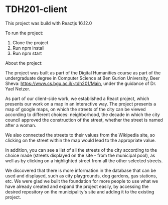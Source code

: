 # TDH201-client
This project was build with Reactjs 16.12.0

To run the project:
1. Clone the project
2. Run npm install
3. Run npm start


About the project:

The project was built as part of the Digital Humanities course as part of the undergraduate degree in Computer Science at Ben Gurion University, Beer Sheva: https://www.cs.bgu.ac.il/~tdh201/Main, under the guidance of Dr. Yael Netzer.

As part of our client-side work, we established a React project, which presents our work on a map in an interactive way. The project presents a map of google maps, on which the streets of the city can be viewed according to different choices: neighborhood, the decade in which the city council approved the construction of the street, whether the street is named after a woman.

We also connected the streets to their values ​​from the Wikipedia site, so clicking on the street within the map would lead to the appropriate value.

In addition, you can see a list of all the streets of the city according to the choice made (streets displayed on the site - from the municipal pool), as well as by clicking on a highlighted street from all the other selected streets.

We discovered that there is more information in the database that can be used and displayed, such as city playgrounds, dog gardens, gas stations, etc. We were glad we built the foundation for more people to use what we have already created and expand the project easily, by accessing the desired repository on the municipality's site and adding it to the existing project.
